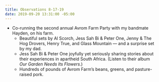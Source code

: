 ```yaml
---
title: Observations 8-17-19
date: 2019-09-20 13:31:00 -05:00
---
```


- Co-running the second annual Avrom Farm Party with my bandmate Hayden, on his farm.
	- Beautiful sets by Al Scorch, Jess Sah Bi & Peter One, Jenny & The Hog Drovers, Henry True, and Glass Mountain — and a surprise set by my dad.
	- Jess Sah Bi & Peter One joyfully yet seriously sharing stories about their experiences in apartheid South Africa. (Listen to their album *Our Garden Needs Its Flowers*.)
	- Hundreds of pounds of Avrom Farm’s beans, greens, and pasture-raised pork.
